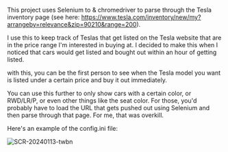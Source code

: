This project uses Selenium to & chromedriver to parse through the Tesla inventory page (see here: https://www.tesla.com/inventory/new/my?arrangeby=relevance&zip=90210&range=200). 

I use this to keep track of Teslas that get listed on the Tesla website that are in the price range I'm interested in buying at. I decided to make this when I noticed that cars would get listed and bought out within an hour of getting listed.

with this, you can be the first person to see when the Tesla model you want is listed under a certain price and buy it out immediately.

You can use this further to only show cars with a certain color, or RWD/LR/P, or even other things like the seat color. For those, you'd probably have to load the URL that gets pushed out using Selenium and then parse through that page.
For me, that was overkill.

Here's an example of the config.ini file:

![SCR-20240113-twbn](https://github.com/cspeloso/Tesla-Tracker/assets/36888899/3a993ea4-ef73-4779-8bc4-e6198e950113)
